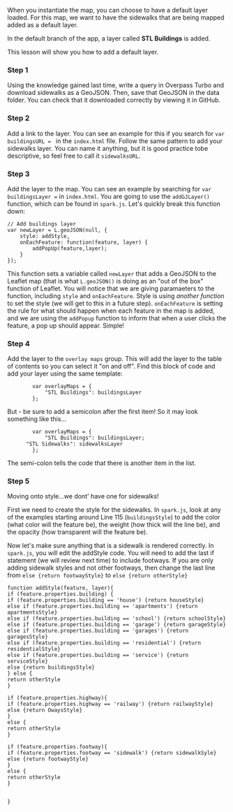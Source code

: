 When you instantiate the map, you can choose to have a default layer loaded. For this map, we want to have the sidewalks that are being mapped added as a default layer.

In the default branch of the app, a layer called **STL Buildings** is added.

This lesson will show you how to add a default layer.

### Step 1
Using the knowledge gained last time, write a query in Overpass Turbo and download sidewalks as a GeoJSON. Then, save that GeoJSON in the data folder. You can check that it downloaded correctly by viewing it in GitHub.

### Step 2 
Add a link to the layer. You can see an example for this if you search for `var buildingsURL = ` in the `index.html` file. Follow the same pattern to add your sidewalks layer. You can name it anything, but it is good practice tobe descriptive, so feel free to call it `sidewalksURL`.

### Step 3
Add the layer to the map. You can see an example by searching for `var buildingsLayer =` in `index.html`. You are going to use the `addGJLayer()` function, which can be found in `spark.js`. Let's quickly break this function down:

```function addGJLayer(GJson) {
// Add buildings layer
var newLayer = L.geoJSON(null, {
	style: addStyle,
	onEachFeature: function(feature, layer) {
		addPopUp(feature,layer);
	}
});
```

This function sets a variable called `newLayer` that adds a GeoJSON to the Leaflet map (that is what `L.geoJSON()` is doing as an "out of the box" function of Leaflet. You will notice that we are giving paramaeters to the function, including `style` and `onEachFeature`. Style is using _another function_ to set the style (we will get to this in a future step). `onEachFeature` is setting the rule for what should happen when each feature in the map is added, and we are using the `addPopup` function to inform that when a user clicks the feature, a pop up should appear. Simple!

### Step 4
Add the layer to the `overlay maps` group. This will add the layer to the table of contents so you can select it "on and off". Find this block of code and add your layer using the same template:
```
		var overlayMaps = {
			"STL Buildings": buildingsLayer
		};
```
But - be sure to add a semicolon after the first item! So it may look something like this...
```
		var overlayMaps = {
			"STL Buildings": buildingsLayer;
      "STL Sidewalks": sidewalksLayer
		};
```
The semi-colon tells the code that there is another item in the list.

### Step 5
Moving onto style...we dont' have one for sidewalks!

First we need to create the style for the sidewalks. In `spark.js`, look at any of the examples starting around Line 115 (`buildingsStyle`) to add the color (what color will the feature be), the weight (how thick will the line be), and the opacity (how transparent will the feature be).

Now let's make sure anything that is a sidewalk is rendered correctly. In `spark.js`, you will edit the addStyle code. You will need to add the last if statement (we will review next time) to include footways. If you are only adding sidewalk styles and not other footways, then change the last line from `else {return footwayStyle}` to `else {return otherStyle}`

```
function addStyle(feature, layer){
if (feature.properties.building) {
if (feature.properties.building == 'house') {return houseStyle}
else if (feature.properties.building == 'apartments') {return apartmentsStyle}
else if (feature.properties.building == 'school') {return schoolStyle}
else if (feature.properties.building == 'garage') {return garageStyle}
else if (feature.properties.building == 'garages') {return garagesStyle}
else if (feature.properties.building == 'residential') {return residentialStyle}	
else if (feature.properties.building == 'service') {return serviceStyle}
else {return buildingsStyle}
} else {
return otherStyle
}

if (feature.properties.highway){
if (feature.properties.highway == 'railway') {return railwayStyle}
else {return OwaysStyle}
}
else {
return otherStyle
}

if (feature.properties.footway){
if (feature.properties.footway == 'sidewalk') {return sidewalkSyle}
else {return footwayStyle}
}
else {
return otherStyle
}


}
```
